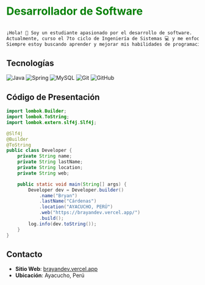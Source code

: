 # <span style="color:green;">Desarrollador de Software</span>

```markdown

¡Hola! 👋 Soy un estudiante apasionado por el desarrollo de software. 
Actualmente, curso el 7to ciclo de Ingeniería de Sistemas 💻 y me enfoco en el backend con Java Spring. 
Siempre estoy buscando aprender y mejorar mis habilidades de programación 🚀
```



## Tecnologías

![Java](https://img.shields.io/badge/-Java-F89820?style=for-the-badge&logo=java&logoColor=F89820&labelColor=282828)
![Spring](https://img.shields.io/badge/-Spring-6DB33F?style=for-the-badge&logo=spring&logoColor=6DB33F&labelColor=282828)
![MySQL](https://img.shields.io/badge/-MySQL-4479A1?style=for-the-badge&logo=mysql&logoColor=white&labelColor=282828)
![Git](https://img.shields.io/badge/-Git-F05032?style=for-the-badge&logo=git&logoColor=white&labelColor=282828)
![GitHub](https://img.shields.io/badge/-GitHub-181717?style=for-the-badge&logo=github&logoColor=white&labelColor=282828)

## Código de Presentación

```java
import lombok.Builder;
import lombok.ToString;
import lombok.extern.slf4j.Slf4j;

@Slf4j
@Builder
@ToString
public class Developer {
    private String name;
    private String lastName;
    private String location;
    private String web;

    public static void main(String[] args) {
        Developer dev = Developer.builder()
            .name("Bryan")
            .lastName("Cárdenas")
            .location("AYACUCHO, PERÚ")
            .web("https://brayandev.vercel.app/")
            .build();
        log.info(dev.toString());
    }
}
```

## Contacto

- **Sitio Web**: [brayandev.vercel.app](https://brayandev.vercel.app/)
- **Ubicación**: Ayacucho, Perú
